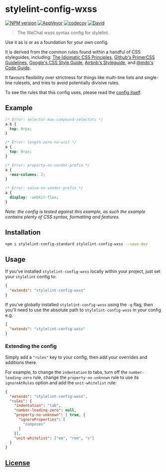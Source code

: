 # stylelint-config-wxss

[![NPM version](https://img.shields.io/npm/v/stylelint-config-wxss.svg?style=flat-square)](https://www.npmjs.com/package/stylelint-config-wxss)
[![AppVeyor](https://img.shields.io/appveyor/ci/gucong3000/stylelint-config-wxss.svg)](https://ci.appveyor.com/project/gucong3000/stylelint-config-wxss)
[![codecov](https://img.shields.io/codecov/c/github/gucong3000/stylelint-config-wxss.svg)](https://codecov.io/gh/gucong3000/stylelint-config-wxss)
[![David](https://img.shields.io/david/dev/gucong3000/stylelint-config-wxss.svg)](https://david-dm.org/gucong3000/stylelint-config-wxss?type=dev)

> The WeChat wxss syntax config for stylelint.

Use it as is or as a foundation for your own config.

It is derived from the common rules found within a handful of CSS styleguides, including: [The Idiomatic CSS Principles](https://github.com/necolas/idiomatic-css),
[Github's PrimerCSS Guidelines](http://primercss.io/guidelines/#scss),
[Google's CSS Style Guide](https://google.github.io/styleguide/htmlcssguide.xml#CSS_Formatting_Rules), [Airbnb's Styleguide](https://github.com/airbnb/css#css), and [@mdo's Code Guide](http://codeguide.co/#css).

It favours flexibility over strictness for things like multi-line lists and single-line rulesets, and tries to avoid potentially divisive rules.

To see the rules that this config uses, please read the [config itself](./index.js).

## Example

```css
/* Error: selector-max-compound-selectors */
a b {
  top: 0rpx;
}

/* Error: length-zero-no-unit */
a {
  top: 0rpx;
}

/* Error: property-no-vendor-prefix */
a {
  -moz-columns: 2;
}

/* Error: value-no-vendor-prefix */
a {
  display: -webkit-flex;
}
```

*Note: the config is tested against this example, as such the example contains plenty of CSS syntax, formatting and features.*

## Installation

```bash
npm i stylelint-config-standard stylelint-config-wxss --save-dev
```

## Usage

If you've installed `stylelint-config-wxss` locally within your project, just set your `stylelint` config to:

```json
{
  "extends": "stylelint-config-wxss"
}
```

If you've globally installed `stylelint-config-wxss` using the `-g` flag, then you'll need to use the absolute path to `stylelint-config-wxss` in your config e.g.

```json
{
  "extends": "stylelint-config-wxss"
}
```

### Extending the config

Simply add a `"rules"` key to your config, then add your overrides and additions there.

For example, to change the `indentation` to tabs, turn off the `number-leading-zero` rule, change the `property-no-unknown` rule to use its `ignoreAtRules` option and add the `unit-whitelist` rule:

```json
{
  "extends": "stylelint-config-wxss",
  "rules": {
    "indentation": "tab",
    "number-leading-zero": null,
    "property-no-unknown": [ true, {
      "ignoreProperties": [
        "composes"
      ]
    }],
    "unit-whitelist": ["em", "rem", "s"]
  }
}
```

## [License](LICENSE)
